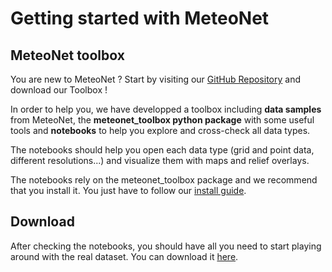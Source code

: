 # Getting started with MeteoNet

## MeteoNet toolbox

You are new to MeteoNet ? Start by visiting our [GitHub Repository](link) and download our Toolbox !

In order to help you, we have developped a toolbox including **data samples** from MeteoNet, the **meteonet_toolbox python package** with some useful tools and **notebooks** to help you explore and cross-check all data types.

The notebooks should help you open each data type (grid and point data, different resolutions...) and visualize them with maps and relief overlays. 

The notebooks rely on the meteonet_toolbox package and we recommend that you install it. You just have to follow our  [install guide](install.md).



## Download

After checking the notebooks, you should have all you need to start playing around with the real dataset. You can download it [here](link).

